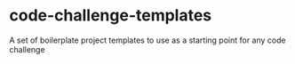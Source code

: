 # code-challenge-templates
A set of boilerplate project templates to use as a starting point for any code challenge
